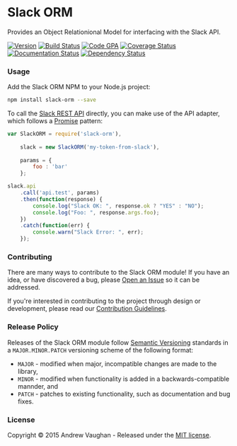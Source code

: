 # Slack ORM

Provides an Object Relationional Model for interfacing with the Slack API.

[![Version][version-image]][version-url]
[![Build Status][build-image]][build-url]
[![Code GPA][quality-image]][quality-url]
[![Coverage Status][coverage-image]][quality-url]
[![Documentation Status][docs-image]][docs-url]
[![Dependency Status][dependency-image]][dependency-url]


### Usage

Add the Slack ORM NPM to your Node.js project:

```bash
npm install slack-orm --save
```

To call the [Slack REST API](https://api.slack.com/methods) directly, you can make use of the API adapter, which
follows a [Promise](http://www.html5rocks.com/en/tutorials/es6/promises/) pattern:

```javascript
var SlackORM = require('slack-orm'),
    
    slack = new SlackORM('my-token-from-slack'),
    
    params = {
        foo : 'bar'
    };

slack.api
    .call('api.test', params)
    .then(function(response) {
        console.log("Slack OK: ", response.ok ? "YES" : "NO");
        console.log("Foo: ", response.args.foo);
    })
    .catch(function(err) {
        console.warn("Slack Error: ", err);
    });
```


### Contributing

There are many ways to contribute to the Slack ORM module!  If you have an idea, or have discovered a bug, please
[Open an Issue](https://github.com/slackrpg/slack-orm/issues) so it can be addressed.

If you're interested in contributing to the project through design or development, please read our
[Contribution Guidelines](https://github.com/slackrpg/slack-orm/blob/master/CONTRIBUTING.md).


### Release Policy

Releases of the Slack ORM module follow [Semantic Versioning](http://semver.org/) standards in a `MAJOR.MINOR.PATCH`
versioning scheme of the following format:

* `MAJOR` - modified when major, incompatible changes are made to the library,
* `MINOR` - modified when functionality is added in a backwards-compatible mannder, and
* `PATCH` - patches to existing functionality, such as documentation and bug fixes.


### License

Copyright &copy; 2015 Andrew Vaughan - Released under the [MIT license](LICENSE).




[version-image]:    http://img.shields.io/badge/npm-0.1.0-blue.svg?style=flat
[version-url]:      https://www.npmjs.com/package/slack-orm
[build-url]:        https://travis-ci.org/slackrpg/slack-orm
[build-image]:      https://travis-ci.org/slackrpg/slack-orm.svg?branch=master
[docs-image]:       http://inch-ci.org/github/slackrpg/slack-orm.svg?branch=master
[docs-url]:         http://inch-ci.org/github/slackrpg/slack-orm
[dependency-image]: https://david-dm.org/slackrpg/slack-orm.svg
[dependency-url]:   https://david-dm.org/slackrpg/slack-orm
[coverage-image]:   https://codeclimate.com/github/slackrpg/slack-orm/badges/coverage.svg
[quality-image]:    https://codeclimate.com/github/slackrpg/slack-orm/badges/gpa.svg
[quality-url]:      https://codeclimate.com/github/slackrpg/slack-orm
